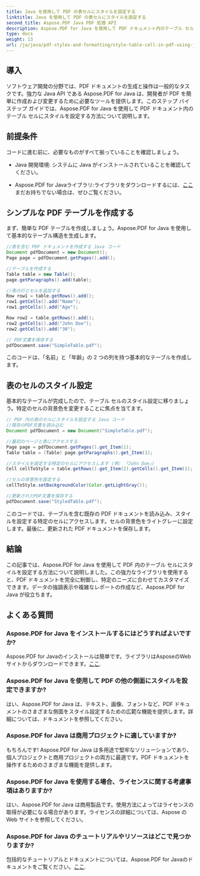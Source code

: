 ```yaml
---
title: Java を使用して PDF の表セルにスタイルを設定する
linktitle: Java を使用して PDF の表セルにスタイルを設定する
second_title: Aspose.PDF Java PDF 処理 API
description: Aspose.PDF for Java を使用して PDF ドキュメント内のテーブル セルにスタイルを設定する方法を学びます。PDF カスタマイズに関するこのステップ バイ ステップ ガイドを使用して、Java アプリケーションを強化します。
type: docs
weight: 13
url: /ja/java/pdf-styles-and-formatting/style-table-cell-in-pdf-using-java/
---
```


## 導入

ソフトウェア開発の分野では、PDF ドキュメントの生成と操作は一般的なタスクです。強力な Java API である Aspose.PDF for Java は、開発者が PDF を簡単に作成および変更するために必要なツールを提供します。このステップ バイ ステップ ガイドでは、Aspose.PDF for Java を使用して PDF ドキュメント内のテーブル セルにスタイルを設定する方法について説明します。

## 前提条件

コードに進む前に、必要なものがすべて揃っていることを確認しましょう。

- Java 開発環境: システムに Java がインストールされていることを確認してください。

-  Aspose.PDF for Javaライブラリ:ライブラリをダウンロードするには、[ここ](https://releases.aspose.com/pdf/java/)まだお持ちでない場合は、ぜひご覧ください。

## シンプルな PDF テーブルを作成する

まず、簡単な PDF テーブルを作成しましょう。Aspose.PDF for Java を使用して基本的なテーブル構造を生成します。

```java
//表を含む PDF ドキュメントを作成する Java コード
Document pdfDocument = new Document();
Page page = pdfDocument.getPages().add();

//テーブルを作成する
Table table = new Table();
page.getParagraphs().add(table);

//表の行とセルを追加する
Row row1 = table.getRows().add();
row1.getCells().add("Name");
row1.getCells().add("Age");

Row row2 = table.getRows().add();
row2.getCells().add("John Doe");
row2.getCells().add("30");

// PDF文書を保存する
pdfDocument.save("SimpleTable.pdf");
```

このコードは、「名前」と「年齢」の 2 つの列を持つ基本的なテーブルを作成します。

## 表のセルのスタイル設定

基本的なテーブルが完成したので、テーブル セルのスタイル設定に移りましょう。特定のセルの背景色を変更することに焦点を当てます。

```java
// PDF 内の表のセルにスタイルを設定する Java コード
//既存のPDF文書を読み込む
Document pdfDocument = new Document("SimpleTable.pdf");

//最初のページと表にアクセスする
Page page = pdfDocument.getPages().get_Item(1);
Table table = (Table) page.getParagraphs().get_Item(1);

//スタイルを設定する特定のセルにアクセスします (例: 「John Doe」)
Cell cellToStyle = table.getRows().get_Item(2).getCells().get_Item(1);

//セルの背景色を設定する
cellToStyle.setBackgroundColor(Color.getLightGray());

//更新されたPDF文書を保存する
pdfDocument.save("StyledTable.pdf");
```

このコードでは、テーブルを含む既存の PDF ドキュメントを読み込み、スタイルを設定する特定のセルにアクセスします。セルの背景色をライトグレーに設定します。最後に、更新された PDF ドキュメントを保存します。

## 結論

この記事では、Aspose.PDF for Java を使用して PDF 内のテーブル セルにスタイルを設定する方法について説明しました。この強力なライブラリを使用すると、PDF ドキュメントを完全に制御し、特定のニーズに合わせてカスタマイズできます。データの強調表示や複雑なレポートの作成など、Aspose.PDF for Java が役立ちます。

## よくある質問

### Aspose.PDF for Java をインストールするにはどうすればよいですか?

Aspose.PDF for Javaのインストールは簡単です。ライブラリはAsposeのWebサイトからダウンロードできます。[ここ](https://releases.aspose.com/pdf/java/).

### Aspose.PDF for Java を使用して PDF の他の側面にスタイルを設定できますか?

はい、Aspose.PDF for Java は、テキスト、画像、フォントなど、PDF ドキュメントのさまざまな側面をスタイル設定するための広範な機能を提供します。詳細については、ドキュメントを参照してください。

### Aspose.PDF for Java は商用プロジェクトに適していますか?

もちろんです! Aspose.PDF for Java は多用途で堅牢なソリューションであり、個人プロジェクトと商用プロジェクトの両方に最適です。PDF ドキュメントを操作するためのさまざまな機能を提供します。

### Aspose.PDF for Java を使用する場合、ライセンスに関する考慮事項はありますか?

はい、Aspose.PDF for Java は商用製品です。使用方法によってはライセンスの取得が必要になる場合があります。ライセンスの詳細については、Aspose の Web サイトを参照してください。

### Aspose.PDF for Java のチュートリアルやリソースはどこで見つかりますか?

包括的なチュートリアルとドキュメントについては、Aspose.PDF for Javaのドキュメントをご覧ください。[ここ](https://reference.aspose.com/pdf/java/).